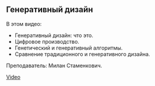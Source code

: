 ## Генеративный дизайн

В этом видео:

*   Генеративный дизайн: что это.
*   Цифровое производство.
*   Генетический и генеративный алгоритмы.
*   Сравнение традиционного и генеративного дизайна.

Преподаватель: Милан Стаменкович.

[Video](https://player.softculture.cc/embed/online/MGI/MGI_5.7.04_L3-1_Generative_Design)
